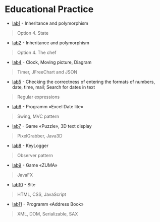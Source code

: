 # Educational Practice

+ [lab1](https://github.com/liub0v/BSU-labs/tree/master/Practice/lab1) -  Inheritance and polymorphism

> Option 4. State

+ [lab2](https://github.com/liub0v/BSU-labs/tree/master/Practice/lab2) - Inheritance and polymorphism

> Option 4. The chef

+ [lab4](https://github.com/liub0v/BSU-labs/tree/master/Practice/lab4) - Clock, Moving picture, Diagram

> Timer, JFreeChart and JSON

+ [lab5](https://github.com/liub0v/BSU-labs/tree/master/Practice/lab5) - Checking the correctness of entering the formats of numbers, date, time, mail; Search for dates in text

> Regular expressions

+ [lab6](https://github.com/liub0v/BSU-labs/tree/master/Practice/lab6%20(Excel)) - Programm «Excel Date lite»

> Swing, MVC pattern

+ [lab7](https://github.com/liub0v/BSU-labs/tree/master/Practice/lab7) - Game «Puzzle», 3D text display

> PixelGrabber, Java3D

+ [lab8](https://github.com/liub0v/BSU-labs/tree/master/Practice/lab8) - KeyLogger

>  Observer pattern

+ [lab9](https://github.com/liub0v/BSU-labs/tree/master/Practice/lab9%20(Zuma)) - Game «ZUMA»

> JavaFX

+ [lab10](https://github.com/liub0v/BSU-labs/tree/master/Practice/lab10) - Site

> HTML, CSS, JavaScript

+ [lab11](https://github.com/liub0v/BSU-labs/tree/master/Practice/lab11%20(AddressBook)) - Programm «Address Book»

> XML, DOM, Serializable, SAX
